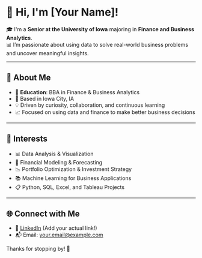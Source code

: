 # 👋 Hi, I'm [Your Name]!

🎓 I'm a **Senior at the University of Iowa** majoring in **Finance and Business Analytics**.  
📊 I’m passionate about using data to solve real-world business problems and uncover meaningful insights.

---

## 💼 About Me

- 🏫 **Education**: BBA in Finance & Business Analytics  
- 📍 Based in Iowa City, IA  
- 💡 Driven by curiosity, collaboration, and continuous learning  
- 📈 Focused on using data and finance to make better business decisions

---

## 🎯 Interests

- 📊 Data Analysis & Visualization  
- 🧮 Financial Modeling & Forecasting  
- 📉 Portfolio Optimization & Investment Strategy  
- 📚 Machine Learning for Business Applications  
- 📋 Python, SQL, Excel, and Tableau Projects  

---

## 🌐 Connect with Me

- 💼 [LinkedIn](https://www.linkedin.com/) (Add your actual link!)
- 📬 Email: your.email@example.com

Thanks for stopping by! 🚀  
